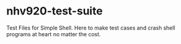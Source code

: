 # nhv920-test-suite
Test Files for Simple Shell. Here to make test cases and crash shell programs at heart no matter the cost.
